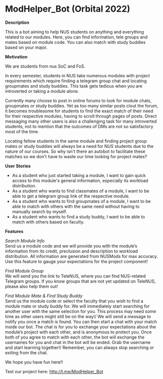 # ModHelper_Bot (Orbital 2022)

**Description**

This is a bot aiming to help NUS students on anything and everything related to our modules. Here, you can find information, tele groups and mates based on module code. You can also match with study buddies based on your major.

**Motivation**

We are students from nus SoC and FoS.

In every semester, students in NUS take numerous modules with project requirements which require finding a telegram group chat and locating groupmates and study buddies. This task gets tedious when you are introverted or taking a module alone.

Currently many choose to post in online forums to look for module chats, groupmates or study buddies. Yet as too many similar posts clout the forum, it becomes troublesome for students to find the exact match of their need for their respective modules, having to scroll through pages of posts. Direct messaging many other users is also a challenging task for many introverted students, not to mention that the outcomes of DMs are not so satisfactory most of the time.

Locating fellow students in the same module and finding project group mates or study buddies will always be a need for NUS students due to the nature of our courses. So why isn't there an autobot to facilitate these matches so we don’t have to waste our time looking for project mates?

**User Stories**

- As a student who just started taking a module, I want to gain quick access to this module's general information, especially its workload distribution.
- As a student who wants to find classmates of a module, I want to be able to get a telegram group link of the respective module.
- As a student who wants to find groupmates of a module, I want to be able to match with others with the same need without having to manually search by myself.
- As a student who wants to find a study buddy, I want to be able to match with others based on faculty.

**Features**

*Search Module Info*\
Send us a module code and we will provide you with the module’s information from its credit, preclusion and description to workload distribution. All information are generated from NUSMods for max accuracy. Use this feature to gauge your expectations for the project component! 

*Find Module Group*\
We will send you the link to TeleNUS, where you can find NUS-related Telegram groups. If you know groups that are not yet updated on TeleNUS, please also help them out! 

*Find Module Mate & Find Study Buddy*\
Send us the module code or select the faculty that you wish to find a module mate or study buddy for. We will immediately start searching for another user with the same selection for you. This process may need some time as other users might still be on the way!/
We will send a message to notify you once a match is found. You can then start a chat with your match inside our bot. The chat is for you to exchange your expectations about the module’s project with each other, and is anonymous to protect you. Once both of you agree to match with each other, the bot will exchange the usernames for you and chat in the bot will be ended. Grab the username and start learning together!/
Remember, you can always stop searching or exiting from the chat. 


We hope you have fun here!!

Test our project here: http://t.me/ModHelper_Bot
